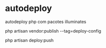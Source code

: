 # autodeploy
autodeploy php com pacotes illuminates


php artisan vendor:publish --tag=deploy-config


php artisan deploy:push
